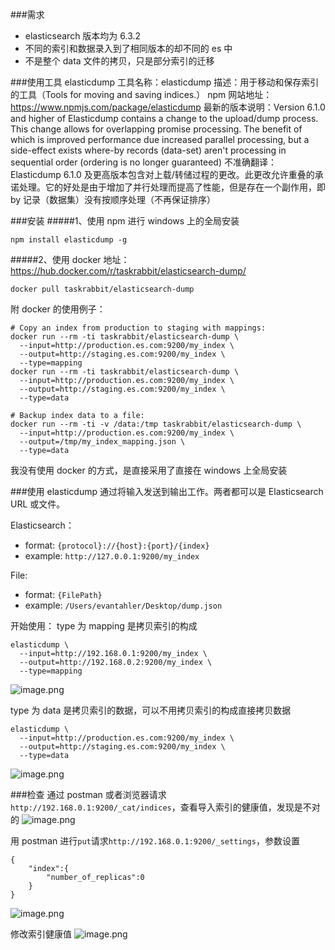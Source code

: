 ###需求

- elasticsearch 版本均为 6.3.2
- 不同的索引和数据录入到了相同版本的却不同的 es 中
- 不是整个 data 文件的拷贝，只是部分索引的迁移

###使用工具 elasticdump
工具名称：elasticdump
描述：用于移动和保存索引的工具（Tools for moving and saving indices.）
npm 网站地址：https://www.npmjs.com/package/elasticdump
最新的版本说明：Version 6.1.0 and higher of Elasticdump contains a change to the upload/dump process. This change allows for overlapping promise processing. The benefit of which is improved performance due increased parallel processing, but a side-effect exists where-by records (data-set) aren't processing in sequential order (ordering is no longer guaranteed)
不准确翻译：Elasticdump 6.1.0 及更高版本包含对上载/转储过程的更改。此更改允许重叠的承诺处理。它的好处是由于增加了并行处理而提高了性能，但是存在一个副作用，即 by 记录（数据集）没有按顺序处理（不再保证排序）

###安装
#####1、使用 npm 进行 windows 上的全局安装

```
npm install elasticdump -g
```

#####2、使用 docker
地址：https://hub.docker.com/r/taskrabbit/elasticsearch-dump/

```
docker pull taskrabbit/elasticsearch-dump
```

附 docker 的使用例子：

```
# Copy an index from production to staging with mappings:
docker run --rm -ti taskrabbit/elasticsearch-dump \
  --input=http://production.es.com:9200/my_index \
  --output=http://staging.es.com:9200/my_index \
  --type=mapping
docker run --rm -ti taskrabbit/elasticsearch-dump \
  --input=http://production.es.com:9200/my_index \
  --output=http://staging.es.com:9200/my_index \
  --type=data

# Backup index data to a file:
docker run --rm -ti -v /data:/tmp taskrabbit/elasticsearch-dump \
  --input=http://production.es.com:9200/my_index \
  --output=/tmp/my_index_mapping.json \
  --type=data
```

我没有使用 docker 的方式，是直接采用了直接在 windows 上全局安装

###使用
elasticdump 通过将输入发送到输出工作。两者都可以是 Elasticsearch URL 或文件。

Elasticsearch：

- format: `{protocol}://{host}:{port}/{index}`
- example: `http://127.0.0.1:9200/my_index`

File:

- format: `{FilePath}`
- example: `/Users/evantahler/Desktop/dump.json`

开始使用：
type 为 mapping 是拷贝索引的构成

```
elasticdump \
  --input=http://192.168.0.1:9200/my_index \
  --output=http://192.168.0.2:9200/my_index \
  --type=mapping
```

![image.png](https://upload-images.jianshu.io/upload_images/12877063-cff2a80248bd34b9.png?imageMogr2/auto-orient/strip%7CimageView2/2/w/1240)

type 为 data 是拷贝索引的数据，可以不用拷贝索引的构成直接拷贝数据

```
elasticdump \
  --input=http://production.es.com:9200/my_index \
  --output=http://staging.es.com:9200/my_index \
  --type=data
```

![image.png](https://upload-images.jianshu.io/upload_images/12877063-9536e6598c1da5a4.png?imageMogr2/auto-orient/strip%7CimageView2/2/w/1240)

###检查
通过 postman 或者浏览器请求`http://192.168.0.1:9200/_cat/indices`，查看导入索引的健康值，发现是不对的
![image.png](https://upload-images.jianshu.io/upload_images/12877063-e249d341d7b1b4d9.png?imageMogr2/auto-orient/strip%7CimageView2/2/w/1240)

用 postman 进行`put`请求`http://192.168.0.1:9200/_settings`，参数设置

```
{
	"index":{
		"number_of_replicas":0
	}
}
```

![image.png](https://upload-images.jianshu.io/upload_images/12877063-faf2fa878e553ec1.png?imageMogr2/auto-orient/strip%7CimageView2/2/w/1240)

修改索引健康值
![image.png](https://upload-images.jianshu.io/upload_images/12877063-c71c5ac553342c06.png?imageMogr2/auto-orient/strip%7CimageView2/2/w/1240)
